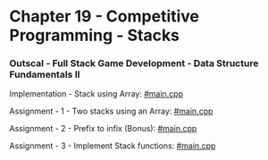 # Chapter 19 - Competitive Programming - Stacks

### Outscal - Full Stack Game Development - Data Structure Fundamentals II

Implementation - Stack using Array: [#main.cpp](https://replit.com/@developerswork/Implementation-Stack-using-Array#main.cpp)

Assignment - 1 - Two stacks using an Array: [#main.cpp](https://replit.com/@developerswork/Assignment-1-Two-stacks-using-an-Array#main.cpp)

Assignment - 2 - Prefix to infix (Bonus): [#main.cpp](https://replit.com/@developerswork/Assignment-2-Prefix-to-infix-Bonus#main.cpp)

Assignment - 3 - Implement Stack functions: [#main.cpp](https://replit.com/@developerswork/Assignment-3-Implement-Stack-functions#main.cpp)
